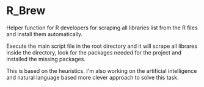 # R_Brew
Helper function for R developers for scraping all libraries list from the R files and install them automatically. 

Execute the main script file in the root directory and it will scrape all librares inside the directory, look for the packages needed for the project and installed the missing packages. 

This is based on the heuristics. I'm also working on the artificial intelligence and natural language based more clever approach to solve this task. 

